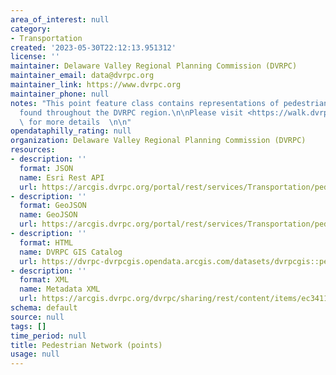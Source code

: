 ```yaml
---
area_of_interest: null
category:
- Transportation
created: '2023-05-30T22:12:13.951312'
license: ''
maintainer: Delaware Valley Regional Planning Commission (DVRPC)
maintainer_email: data@dvrpc.org
maintainer_link: https://www.dvrpc.org
maintainer_phone: null
notes: "This point feature class contains representations of pedestrian curb ramps\n\
  found throughout the DVRPC region.\n\nPlease visit <https://walk.dvrpc.org/help/glossary/>\
  \ for more details  \n\n"
opendataphilly_rating: null
organization: Delaware Valley Regional Planning Commission (DVRPC)
resources:
- description: ''
  format: JSON
  name: Esri Rest API
  url: https://arcgis.dvrpc.org/portal/rest/services/Transportation/pedestriannetwork_points/FeatureServer/0
- description: ''
  format: GeoJSON
  name: GeoJSON
  url: https://arcgis.dvrpc.org/portal/rest/services/Transportation/pedestriannetwork_points/FeatureServer/0/query?where=1=1&outsr=4326&outfields=*&f=geojson
- description: ''
  format: HTML
  name: DVRPC GIS Catalog
  url: https://dvrpc-dvrpcgis.opendata.arcgis.com/datasets/dvrpcgis::pedestrian-network-points
- description: ''
  format: XML
  name: Metadata XML
  url: https://arcgis.dvrpc.org/dvrpc/sharing/rest/content/items/ec3411c2564640a58e7c3657c17d4f29/info/metadata/metadata.xml?format=default
schema: default
source: null
tags: []
time_period: null
title: Pedestrian Network (points)
usage: null
---
```

